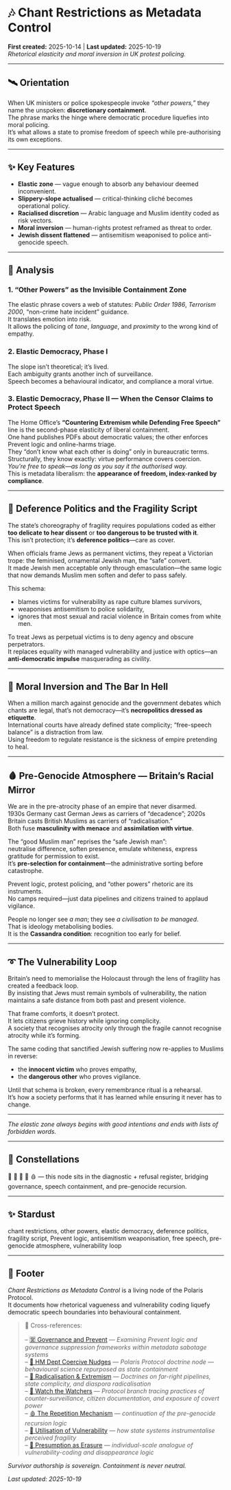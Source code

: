 # 🎶 Chant Restrictions as Metadata Control  
**First created:** 2025-10-14 | **Last updated:** 2025-10-19  
*Rhetorical elasticity and moral inversion in UK protest policing.*  

---

## 🛰️ Orientation  
When UK ministers or police spokespeople invoke *“other powers,”* they name the unspoken: **discretionary containment**.  
The phrase marks the hinge where democratic procedure liquefies into moral policing.  
It’s what allows a state to promise freedom of speech while pre-authorising its own exceptions.  

---

## ✨ Key Features  
- **Elastic zone** — vague enough to absorb any behaviour deemed inconvenient.  
- **Slippery-slope actualised** — critical-thinking cliché becomes operational policy.  
- **Racialised discretion** — Arabic language and Muslim identity coded as risk vectors.  
- **Moral inversion** — human-rights protest reframed as threat to order.  
- **Jewish dissent flattened** — antisemitism weaponised to police anti-genocide speech.  

---

## 🧨 Analysis  

### **1.  “Other Powers” as the Invisible Containment Zone**  
The elastic phrase covers a web of statutes: *Public Order 1986*, *Terrorism 2000*, “non-crime hate incident” guidance.  
It translates emotion into risk.  
It allows the policing of *tone*, *language*, and *proximity* to the wrong kind of empathy.  

### **2.  Elastic Democracy, Phase I**  
The slope isn’t theoretical; it’s lived.  
Each ambiguity grants another inch of surveillance.  
Speech becomes a behavioural indicator, and compliance a moral virtue.  

### **3.  Elastic Democracy, Phase II — When the Censor Claims to Protect Speech**  
The Home Office’s **“Countering Extremism while Defending Free Speech”** line is the second-phase elasticity of liberal containment.  
One hand publishes PDFs about democratic values; the other enforces Prevent logic and online-harms triage.  
They “don’t know what each other is doing” only in bureaucratic terms.  
Structurally, they know exactly: virtue performance covers coercion.  
*You’re free to speak—as long as you say it the authorised way.*  
This is metadata liberalism: the **appearance of freedom, index-ranked by compliance**.  

---

## 🧿 Deference Politics and the Fragility Script  
The state’s choreography of fragility requires populations coded as either **too delicate to hear dissent** or **too dangerous to be trusted with it**.  
This isn’t protection; it’s **deference politics**—care as cover.  

When officials frame Jews as permanent victims, they repeat a Victorian trope: the feminised, ornamental Jewish man, the “safe” convert.  
It made Jewish men acceptable only through emasculation—the same logic that now demands Muslim men soften and defer to pass safely.  

This schema:  
- blames victims for vulnerability as rape culture blames survivors,  
- weaponises antisemitism to police solidarity,  
- ignores that most sexual and racial violence in Britain comes from white men.  

To treat Jews as perpetual victims is to deny agency and obscure perpetrators.  
It replaces equality with managed vulnerability and justice with optics—an **anti-democratic impulse** masquerading as civility.  

---

## 🥃 Moral Inversion and The Bar In Hell  
When a million march against genocide and the government debates which chants are legal, that’s not democracy—it’s **necropolitics dressed as etiquette**.  
International courts have already defined state complicity; “free-speech balance” is a distraction from law.  
Using freedom to regulate resistance is the sickness of empire pretending to heal.  

---

## 🩸 Pre-Genocide Atmosphere — Britain’s Racial Mirror  
We are in the pre-atrocity phase of an empire that never disarmed.  
1930s Germany cast German Jews as carriers of “decadence”; 2020s Britain casts British Muslims as carriers of “radicalisation.”  
Both fuse **masculinity with menace** and **assimilation with virtue**.  

The “good Muslim man” reprises the “safe Jewish man”:  
neutralise difference, soften presence, emulate whiteness, express gratitude for permission to exist.  
It’s **pre-selection for containment**—the administrative sorting before catastrophe.  

Prevent logic, protest policing, and “other powers” rhetoric are its instruments.  
No camps required—just data pipelines and citizens trained to applaud vigilance.  

People no longer see *a man*; they see *a civilisation to be managed*.  
That is ideology metabolising bodies.  
It is the **Cassandra condition**: recognition too early for belief.  

---

## ➰ The Vulnerability Loop  
Britain’s need to memorialise the Holocaust through the lens of fragility has created a feedback loop.  
By insisting that Jews must remain symbols of vulnerability, the nation maintains a safe distance from both past and present violence.  

That frame comforts, it doesn’t protect.  
It lets citizens grieve history while ignoring complicity.  
A society that recognises atrocity only through the fragile cannot recognise atrocity while it’s forming.  

The same coding that sanctified Jewish suffering now re-applies to Muslims in reverse:  
- the **innocent victim** who proves empathy,  
- the **dangerous other** who proves vigilance.  

Until that schema is broken, every remembrance ritual is a rehearsal.  
It’s how a society performs that it has learned while ensuring it never has to change.  

---

*The elastic zone always begins with good intentions and ends with lists of forbidden words.*  

---

## 🌌 Constellations  
🧿 🔮 🪬 🧠 🩸 — this node sits in the diagnostic + refusal register, bridging governance, speech containment, and pre-genocide recursion.  

---

## ✨ Stardust  
chant restrictions, other powers, elastic democracy, deference politics, fragility script, Prevent logic, antisemitism weaponisation, free speech, pre-genocide atmosphere, vulnerability loop  

---

## 🏮 Footer  

*Chant Restrictions as Metadata Control* is a living node of the Polaris Protocol.  
It documents how rhetorical vagueness and vulnerability coding liquefy democratic speech boundaries into behavioural containment.  

> 📡 Cross-references:
> 
> – [🈺 Governance and Prevent](../../../../Metadata_Sabotage_Network/Governance_And_Containment/🈺_Governance_And_Prevent/README.md) — *Examining Prevent logic and governance suppression frameworks within metadata sabotage systems*  
> – [🧠 HM Dept Coercive Nudges](../../🪄_Expression_Of_Norms/🧠_HM_Dept_Coercive_Nudges/README.md) — *Polaris Protocol doctrine node — behavioural science repurposed as state containment*  
> – [🪬 Radicalisation & Extremism](../../🐍_Ouroborotic_Violence/🪬_Radicalisation_Extremism/README.md) — *Doctrines on far-right pipelines, state complicity, and diaspora radicalisation*  
> – [🧿 Watch the Watchers](./README.md) — *Protocol branch tracing practices of counter-surveillance, citizen documentation, and exposure of covert power*  
> – [🩸 The Repetition Mechanism](../../🐍_Ouroborotic_Violence/🩸_Genocide_Denialism/🩸_the_repetition_mechanism.md) — *continuation of the pre-genocide recursion logic*  
> – [🧠 Utilisation of Vulnerability](../../🐍_Ouroborotic_Violence/🪬_Radicalisation_Extremism/🧠_utilisation_of_vulnerability.md) — *how state systems instrumentalise perceived fragility*  
> – [🫥 Presumption as Erasure](../../../🫥_presumption_as_erasure.md) — *individual-scale analogue of vulnerability-coding and disappearance logic*  

*Survivor authorship is sovereign. Containment is never neutral.*  

_Last updated: 2025-10-19_  
